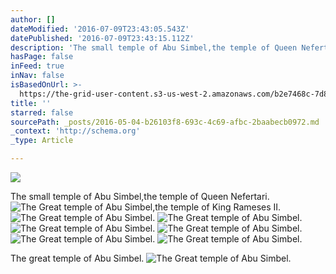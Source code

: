 ```yaml
---
author: []
dateModified: '2016-07-09T23:43:05.543Z'
datePublished: '2016-07-09T23:43:15.112Z'
description: 'The small temple of Abu Simbel,the temple of Queen Nefertari.'
hasPage: false
inFeed: true
inNav: false
isBasedOnUrl: >-
  https://the-grid-user-content.s3-us-west-2.amazonaws.com/b2e7468c-7d8c-4166-a70c-2162a756b920.jpg
title: ''
starred: false
sourcePath: _posts/2016-05-04-b26103f8-693c-4c69-afbc-2baabecb0972.md
_context: 'http://schema.org'
_type: Article

---
```

![](https://the-grid-user-content.s3-us-west-2.amazonaws.com/28b23d79-35ab-42fb-81b3-2fbdf6ec2106.jpg)

The small temple of Abu Simbel,the temple of Queen Nefertari.
![The Great temple of Abu Simbel,the temple of King Rameses II. ](https://the-grid-user-content.s3-us-west-2.amazonaws.com/b2e7468c-7d8c-4166-a70c-2162a756b920.jpg)
![The Great temple of Abu Simbel. ](https://the-grid-user-content.s3-us-west-2.amazonaws.com/6325f459-2c39-4814-b970-21633028c671.jpg)
![The Great temple of Abu Simbel. ](https://the-grid-user-content.s3-us-west-2.amazonaws.com/294560e2-f557-406d-829c-1bd840cb2774.jpg)
![The Great temple of Abu Simbel. ](https://the-grid-user-content.s3-us-west-2.amazonaws.com/d0dbd4d7-22dc-4343-bb0c-fc60a75ca01d.jpg)
![The Great temple of Abu Simbel. ](https://the-grid-user-content.s3-us-west-2.amazonaws.com/4af1d37b-e31c-4e80-bae7-78e209b69e37.jpg)
![The Great temple of Abu Simbel. ](https://the-grid-user-content.s3-us-west-2.amazonaws.com/eb05a744-33b8-4be6-98b4-9ec9005217f5.jpg)
![The Great temple of Abu Simbel. ](https://the-grid-user-content.s3-us-west-2.amazonaws.com/384a76bf-0526-4b4f-8317-4dcfec461d12.jpg)

The great temple of Abu Simbel.
![The Great temple of Abu Simbel. ](https://the-grid-user-content.s3-us-west-2.amazonaws.com/6ac6a995-6be8-4705-ab1f-73daf8c814a5.jpg)